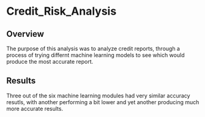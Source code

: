 # Credit_Risk_Analysis

## Overview

  The purpose of this analysis was to analyze credit reports, through a process of trying differnt machine learning models to see which would produce the most accurate report.


## Results

  Three out of the six machine learning modules had very similar accuracy resutls, with another performing a bit lower and yet another producing much more accurate results.  

